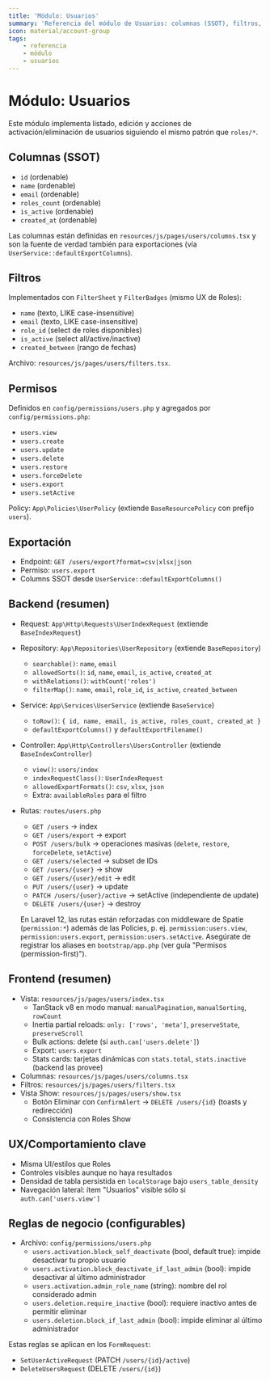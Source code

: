 ```yaml
---
title: 'Módulo: Usuarios'
summary: 'Referencia del módulo de Usuarios: columnas (SSOT), filtros, permisos, endpoints, integración frontend y reglas de negocio.'
icon: material/account-group
tags:
    - referencia
    - módulo
    - usuarios
---
```


# Módulo: Usuarios

Este módulo implementa listado, edición y acciones de activación/eliminación de usuarios siguiendo el mismo patrón que `roles/*`.

## Columnas (SSOT)

- `id` (ordenable)
- `name` (ordenable)
- `email` (ordenable)
- `roles_count` (ordenable)
- `is_active` (ordenable)
- `created_at` (ordenable)

Las columnas están definidas en `resources/js/pages/users/columns.tsx` y son la fuente de verdad también para exportaciones (vía `UserService::defaultExportColumns`).

## Filtros

Implementados con `FilterSheet` y `FilterBadges` (mismo UX de Roles):

- `name` (texto, LIKE case-insensitive)
- `email` (texto, LIKE case-insensitive)
- `role_id` (select de roles disponibles)
- `is_active` (select all/active/inactive)
- `created_between` (rango de fechas)

Archivo: `resources/js/pages/users/filters.tsx`.

## Permisos

Definidos en `config/permissions/users.php` y agregados por `config/permissions.php`:

- `users.view`
- `users.create`
- `users.update`
- `users.delete`
- `users.restore`
- `users.forceDelete`
- `users.export`
- `users.setActive`

Policy: `App\Policies\UserPolicy` (extiende `BaseResourcePolicy` con prefijo `users`).

## Exportación

- Endpoint: `GET /users/export?format=csv|xlsx|json`
- Permiso: `users.export`
- Columns SSOT desde `UserService::defaultExportColumns()`

## Backend (resumen)

- Request: `App\Http\Requests\UserIndexRequest` (extiende `BaseIndexRequest`)
- Repository: `App\Repositories\UserRepository` (extiende `BaseRepository`)
    - `searchable()`: `name`, `email`
    - `allowedSorts()`: `id`, `name`, `email`, `is_active`, `created_at`
    - `withRelations()`: `withCount('roles')`
    - `filterMap()`: `name`, `email`, `role_id`, `is_active`, `created_between`
- Service: `App\Services\UserService` (extiende `BaseService`)
    - `toRow()`: `{ id, name, email, is_active, roles_count, created_at }`
    - `defaultExportColumns()` y `defaultExportFilename()`
- Controller: `App\Http\Controllers\UsersController` (extiende `BaseIndexController`)
    - `view()`: `users/index`
    - `indexRequestClass()`: `UserIndexRequest`
    - `allowedExportFormats()`: `csv`, `xlsx`, `json`
    - Extra: `availableRoles` para el filtro
- Rutas: `routes/users.php`

    - `GET /users` → index
    - `GET /users/export` → export
    - `POST /users/bulk` → operaciones masivas (`delete`, `restore`, `forceDelete`, `setActive`)
    - `GET /users/selected` → subset de IDs
    - `GET /users/{user}` → show
    - `GET /users/{user}/edit` → edit
    - `PUT /users/{user}` → update
    - `PATCH /users/{user}/active` → setActive (independiente de update)
    - `DELETE /users/{user}` → destroy

    En Laravel 12, las rutas están reforzadas con middleware de Spatie (`permission:*`) además de las Policies, p. ej. `permission:users.view`, `permission:users.export`, `permission:users.setActive`. Asegúrate de registrar los aliases en `bootstrap/app.php` (ver guía "Permisos (permission-first)").

## Frontend (resumen)

- Vista: `resources/js/pages/users/index.tsx`
    - TanStack v8 en modo manual: `manualPagination`, `manualSorting`, `rowCount`
    - Inertia partial reloads: `only: ['rows', 'meta']`, `preserveState`, `preserveScroll`
    - Bulk actions: delete (si `auth.can['users.delete']`)
    - Export: `users.export`
    - Stats cards: tarjetas dinámicas con `stats.total`, `stats.inactive` (backend las provee)
- Columnas: `resources/js/pages/users/columns.tsx`
- Filtros: `resources/js/pages/users/filters.tsx`
- Vista Show: `resources/js/pages/users/show.tsx`
    - Botón Eliminar con `ConfirmAlert` → `DELETE /users/{id}` (toasts y redirección)
    - Consistencia con Roles Show

## UX/Comportamiento clave

- Misma UI/estilos que Roles
- Controles visibles aunque no haya resultados
- Densidad de tabla persistida en `localStorage` bajo `users_table_density`
- Navegación lateral: ítem "Usuarios" visible sólo si `auth.can['users.view']`

## Reglas de negocio (configurables)

- Archivo: `config/permissions/users.php`
    - `users.activation.block_self_deactivate` (bool, default true): impide desactivar tu propio usuario
    - `users.activation.block_deactivate_if_last_admin` (bool): impide desactivar al último administrador
    - `users.activation.admin_role_name` (string): nombre del rol considerado admin
    - `users.deletion.require_inactive` (bool): requiere inactivo antes de permitir eliminar
    - `users.deletion.block_if_last_admin` (bool): impide eliminar al último administrador

Estas reglas se aplican en los `FormRequest`:

- `SetUserActiveRequest` (PATCH `/users/{id}/active`)
- `DeleteUsersRequest` (DELETE `/users/{id}`)
